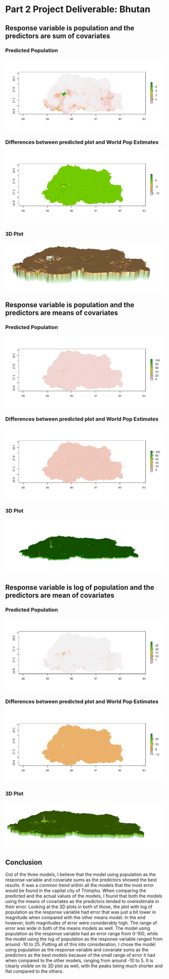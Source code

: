 # Part 2 Project Deliverable: Bhutan

## Response variable is population and the predictors are sum of covariates

### Predicted Population
![](Population_Sums.png)
### Differences between predicted plot and World Pop Estimates
![](Bhutan_Diffsums.png)
### 3D Plot
![](RasterVis_Sums.png)

## Response variable is population and the predictors are means of covariates

### Predicted Population
![](Population_means.png)
### Differences between predicted plot and World Pop Estimates
![](Diff_means.png)
### 3D Plot
![](RasterVis_Means.png)

## Response variable is log of population and the predictors are mean of covariates

### Predicted Population
![](Population_log.png)
### Differences between predicted plot and World Pop Estimates
![](Diff_log.png)
### 3D Plot
![](RasterVis_Log.png)

## Conclusion

Out of the three models, I believe that the model using population as the response variable and covariate sums as the predictors showed the best results. It was a common trend within all the models that the most error would be found in the capital city of Thimphu. When comparing the predicted and the actual values of the models, I found that both the models using the means of covariates as the predictors tended to overestimate in their error. Looking at the 3D plots in both of those, the plot with log of population as the response variable had error that was just a bit lower in magnitude when compared with the other means model. In the end however, both magnitudes of error were considerably high. The range of error was wide in both of the means models as well. The model using population as the response variable had an error range from 0-100, while the model using the log of population as the response variable ranged from around -10 to 25. Putting all of this into consideration, I chose the model using population as the response variable and covariate sums as the predictors as the best models because of the small range of error it had when compared to the other models, ranging from around -10 to 5. It is clearly visible on its 3D plot as well, with the peaks being much shorter and flat compared to the others.
